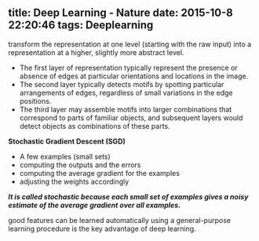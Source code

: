 title: Deep Learning - Nature
date: 2015-10-8 22:20:46
tags: Deeplearning
---

transform the representation at one level (starting with the raw input) into a representation at a higher, slightly more abstract level.

 * The first layer of representation typically represent the presence or absence of edges at particular orientations and locations in the image.
 * The second layer typically detects motifs by spotting particular arrangements of edges, regardless of small variations in the edge positions.
 * The third layer may assemble motifs into larger combinations that correspond to parts of familiar objects, and subsequent layers would detect objects as combinations of these parts.
 
<!--more-->

**Stochastic Gradient Descent (SGD)** 

 * A few examples (small sets)
 * computing the outputs and the errors
 * computing the average gradient for the examples
 * adjusting the weights accordingly

***It is called stochastic because each small set of examples 
gives a noisy estimate of the average gradient over all examples.***


good features can be learned automatically using a general-purpose learning procedure is the key advantage of deep learning.


